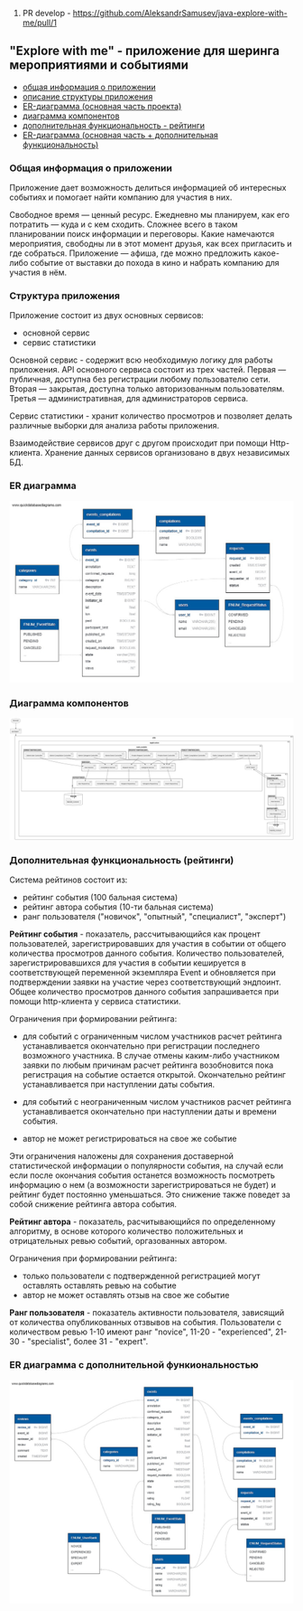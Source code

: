 1. PR develop - https://github.com/AleksandrSamusev/java-explore-with-me/pull/1

## "Explore with me" - приложение для шеринга мероприятиями и событиями

- [общая информация о приложении](#общая-информация-о-приложении)
- [описание структуры приложения](#структура-приложения)
- [ER-диаграмма (основная часть проекта)](#ER-диаграмма)
- [диаграмма компонентов](#диаграмма-компонентов)
- [дополнительная функциональность - рейтинги](#дополнительная-функциональность-(рейтинги))
- [ER-диаграмма (основная часть + дополнительная функциональность)](#ER-диаграмма-с-дополнительной-функиональностью)

### Общая информация о приложении

Приложение дает возможность делиться информацией об интересных событиях и помогает найти компанию для участия в них.

Свободное время — ценный ресурс. Ежедневно мы планируем, как его потратить — куда и с кем сходить. Сложнее всего в таком
планировании поиск информации и переговоры. Какие намечаются мероприятия, свободны ли в этот момент друзья, как всех
пригласить и где собраться. Приложение — афиша, где можно предложить какое-либо событие от выставки до похода в кино и
набрать компанию для участия в нём.

### Структура приложения

Приложение состоит из двух основных сервисов:

- основной сервис
- сервис статистики

Основной сервис - содержит всю необходимую логику для работы приложения. API основного сервиса состоит из трех частей.
Первая — публичная, доступна без регистрации любому пользователю сети. Вторая — закрытая, доступна только авторизованным
пользователям. Третья — административная, для администраторов сервиса.

Сервис статистики - хранит количество просмотров и позволяет делать различные выборки для анализа работы приложения.

Взаимодействие сервисов друг с другом происходит при помощи Http-клиента.
Хранение данных сервисов организовано в двух независимых БД.

### ER диаграмма

![ER-диаграмма](https://github.com/AleksandrSamusev/java-explore-with-me/blob/ea9f4c993bd798a85d713ab2ba54e76408303df1/mainapp/src/main/resources/img/ER-diagramm(EWM).jpg)

### Диаграмма компонентов

![диаграмма компонентов](https://github.com/AleksandrSamusev/java-explore-with-me/blob/ea9f4c993bd798a85d713ab2ba54e76408303df1/mainapp/src/main/resources/img/components_diagramm.png)

### Дополнительная функциональность (рейтинги)

Система рейтинов состоит из:

- рейтинг события (100 бальная система)
- рейтинг автора события (10-ти бальная система)
- ранг пользователя ("новичок", "опытный", "специалист", "эксперт")

**Рейтинг события** - показатель, рассчитывающийся как процент пользователей, зарегистрировавших для участия в событии
от общего количества просмотров данного события.
Количество пользователей, зарегистрировавшихся для участия в событии кешируется в соответствующей переменной
экземпляра Event и обновляется при подтверждении заявки на участие через соответствующий эндпоинт.
Общее количество просмотров данного события запрашивается при помощи http-клиента у сервиса статистики.

Ограничения при формировании рейтинга:

- для событий с ограниченным числом участников расчет рейтинга устанавливается окончательно при регистрации
  последнего возможного участника. В случае отмены каким-либо участником заявки по любым причинам
  расчет рейтинга возобновится пока регистрация на событие остается открытой. Окончательно рейтинг
  устанавливается при наступлении даты события.

- для событий с неограниченным числом участников расчет рейтинга устанавливается окончательно при
  наступлении даты и времени события.
- автор не может регистрироваться на свое же событие

Эти ограничения наложены для сохранения доставерной статистической
информации о популярности события, на случай если если после окончания события останется возможность посмотреть
информацию о нем (а возможности зарегистрироваться не будет) и рейтинг будет постоянно уменьшаться. Это
снижение также поведет за собой снижение рейтинга автора события.

**Рейтинг автора** - показатель, расчитывающийся по определенному алгоритму, в основе которого количество
положительных и отрицательных ревью событий, оргазованных автором.

Ограничения при формировании рейтинга:

- только пользователи с подтвержденной регистрацией могут оставлять оставлять ревью на событие
- автор не может оставлять отзыв на свое же событие

**Ранг пользователя** - показатель активности пользователя, зависящий от количества опубликованных отзвывов
на события. Пользователи с количеством ревью 1-10 имеют ранг "novice", 11-20 - "experienced",
21-30 - "specialist", более 31 - "expert".

### ER диаграмма с дополнительной функиональностью

![ER-диаграмма-с-дополнительной-функиональностью](https://github.com/AleksandrSamusev/java-explore-with-me/blob/ea9f4c993bd798a85d713ab2ba54e76408303df1/mainapp/src/main/resources/img/er-diagramm(feature).jpg)